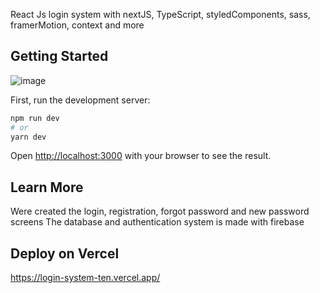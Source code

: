 React Js login system with nextJS, TypeScript, styledComponents, sass, framerMotion, context and more

## Getting Started

![image](https://user-images.githubusercontent.com/59674959/172994356-e8556fbc-4a9d-4a08-a306-29c5a30408a0.png)

First, run the development server:

```bash
npm run dev
# or
yarn dev
```

Open [http://localhost:3000](http://localhost:3000) with your browser to see the result.

## Learn More

Were created the login, registration, forgot password and new password screens 
The database and authentication system is made with firebase

## Deploy on Vercel

https://login-system-ten.vercel.app/
